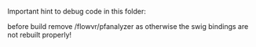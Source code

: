 Important hint to debug code in this folder:

before build remove <build-dir>/flowvr/pfanalyzer as otherwise the swig bindings are not rebuilt properly!
